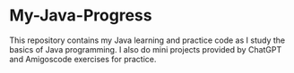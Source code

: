 # My-Java-Progress
This repository contains my Java learning and practice code as I study the basics of Java programming. 
I also do mini projects provided by ChatGPT and Amigoscode exercises for practice.
